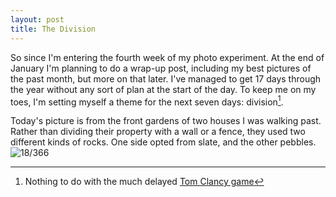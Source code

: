 ```yaml
---
layout: post
title: The Division
---
```


So since I'm entering the fourth week of my photo experiment. At the end of January I'm planning to do a wrap-up post, including my best pictures of the past month, but more on that later. I've managed to get 17 days through the year without any sort of plan at the start of the day. To keep me on my toes, I'm setting myself a theme for the next seven days: division[^1]. 
<!--break-->
Today's picture is from the front gardens of two houses I was walking past. Rather than dividing their property with a wall or a fence, they used two different kinds of rocks. One side opted from slate, and the other pebbles.
![18/366](http://media.humanboring.net/photos/2016-01-18.jpeg)

[^1]:	Nothing to do with the much delayed [Tom Clancy game](https://en.m.wikipedia.org/wiki/Tom_Clancy%27s_The_Division)